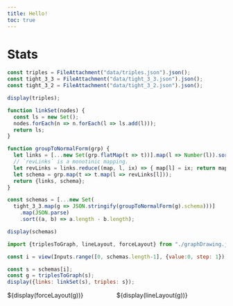 ```yaml
---
title: Hello!
toc: true
---
```


# Stats

```js
const triples = FileAttachment("data/triples.json").json();
const tight_3_3 = FileAttachment("data/tight_3_3.json").json();
const tight_3_2 = FileAttachment("data/tight_3_2.json").json();
```

```js
display(triples);
```

```js
function linkSet(nodes) {
  const ls = new Set();
  nodes.forEach(n => n.forEach(l => ls.add(l)));
  return ls;
}

function groupToNormalForm(grp) {
  let links = [...new Set(grp.flatMap(t => t))].map(l => Number(l)).sort((a,b) => a - b);
  // `revLinks` is a monotinic mapping.
  let revLinks = links.reduce((map, l, ix) => { map[l] = ix; return map; }, {});
  let schema = grp.map(t => t.map(l => revLinks[l]));
  return {links, schema};
}

const schemas = [...new Set(
  tight_3_3.map(g => JSON.stringify(groupToNormalForm(g).schema)))]
    .map(JSON.parse)
    .sort((a, b) => a.length - b.length);
```

```js
display(schemas)
```

```js
import {triplesToGraph, lineLayout, forceLayout} from "./graphDrawing.js";
```

```js
const i = view(Inputs.range([0, schemas.length-1], {value:0, step: 1}));
```

```js
const s = schemas[i];
const g = triplesToGraph(s);
display({links: linkSet(s), triples: s});
```

<div style="display: flex;">
 <div style="flex-basis:50%">${display(forceLayout(g))}</div>

 <div style="flex-basis:50%">${display(lineLayout(g))} </div>
</div>

